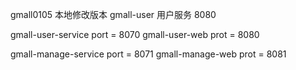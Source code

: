 gmall0105 本地修改版本
gmall-user 用户服务 8080

gmall-user-service port = 8070
gmall-user-web prot = 8080

gmall-manage-service port = 8071
gmall-manage-web prot = 8081